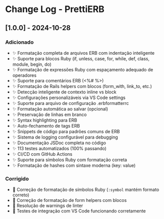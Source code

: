 # Change Log - PrettiERB

## [1.0.0] - 2024-10-28

### Adicionado
- ✨ Formatação completa de arquivos ERB com indentação inteligente
- ✨ Suporte para blocos Ruby (if, unless, case, for, while, def, class, module, begin, do)
- ✨ Formatação de expressões Ruby com espaçamento adequado de operadores
- ✨ Suporte para comentários ERB (<%# %>)
- ✨ Formatação de Rails helpers com blocos (form_with, link_to, etc.)
- ✨ Detecção inteligente de contexto inline vs block
- ✨ Configurações personalizáveis via VS Code settings
- ✨ Suporte para arquivo de configuração .erbformatterrc
- ✨ Formatação automática ao salvar (opcional)
- ✨ Preservação de linhas em branco
- ✨ Syntax highlighting para ERB
- ✨ Auto-fechamento de tags ERB
- ✨ Snippets de código para padrões comuns de ERB
- ✨ Sistema de logging configurável para debugging
- ✨ Documentação JSDoc completa no código
- ✨ 113 testes automatizados (100% passando)
- ✨ CI/CD com GitHub Actions
- ✨ Suporte para símbolos Ruby com formatação correta
- ✨ Formatação de hashes com sintaxe moderna (key: value)

### Corrigido
- 🐛 Correção de formatação de símbolos Ruby (`:symbol` mantém formato correto)
- 🐛 Correção de formatação de form helpers com blocos
- 🐛 Resolução de warnings de linter
- 🐛 Testes de integração com VS Code funcionando corretamente
